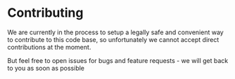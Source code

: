 # Contributing

We are currently in the process to setup a legally safe and convenient way to contribute to this
code base, so unfortunately we cannot accept direct contributions at the moment.

But feel free to open issues for bugs and feature requests - we will get back to you as soon as possible
